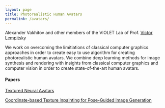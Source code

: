 ```yaml
---
layout: page
title: Photorealistic Human Avatars
permalink: /avatars/
---
```

Alexander Vakhitov and other members of the VIOLET Lab of Prof. [Victor Lempitsky](http://sites.skoltech.ru/compvision/members/vilem/)
 
We work on overcoming the limitiations of classical computer graphics approaches 
in order to create easy to use algorithm for creating photorealistic human avatars.
We combine deep learning methods for image synthesis and rendering with insights from
classical computer graphics and computer vision in order to create state-of-the-art human avatars.

#### Papers

[Textured Neural Avatars](https://saic-violet.github.io/texturedavatar/)

[Coordinate-based Texture Inpainting for Pose-Guided Image Generation](https://saic-violet.github.io/coordinpaint/)

